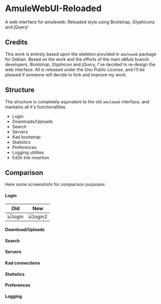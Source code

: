 # AmuleWebUI-Reloaded #

A web interface for amuleweb. Reloaded style using Bootstrap, Glyphicons and jQuery!

## Credits 

This work is entirely based upon the skeleton provided in `amuleweb` package for Debian. Besed on the work and the efforts of the main _aMule_ branch developers, _Bootstrap_, _Glyphicon_ and _jQuery_, I've decided to re-design the web interface. All is released under the _Gnu Public License_, and I'll be pleased if someone will decide to fork and improve my work.

## Structure 

The structure is completely equivalent to the old `amuleweb` interface, and mantains all it's functionalities. 

 * Login
 * Downloads/Uploads
 * Search
 * Servers
 * Kad bootstrap
 * Statistics
 * Preferences
 * Logging utilities
 * Ed2k link insertion

## Comparison 

Here some screenshots for comparison purposes:

#### Login 

| Old                                                 | New                                                  |
| --------------------------------------------------- | ---------------------------------------------------- |
| ![login](https://copy.com/tLcRsW7lbVLe "Old login") | ![login2](https://copy.com/wLep1LuJYmEO "New login") |

#### Download/Uploads


#### Search


#### Servers


#### Kad connections


#### Statistics


#### Preferences


#### Logging
